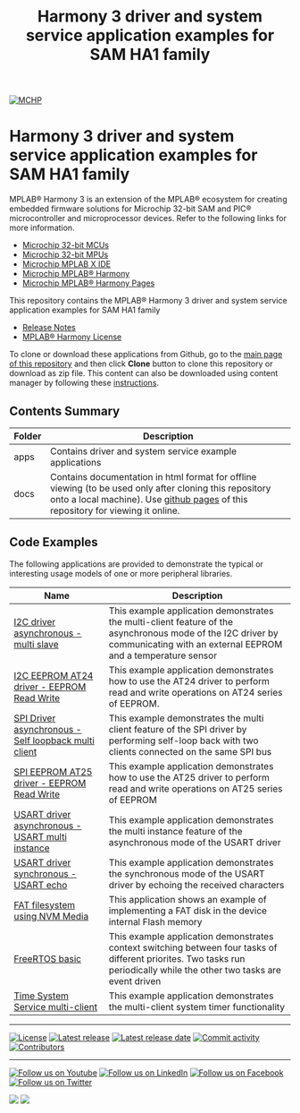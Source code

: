 ﻿---
title: Harmony 3 driver and system service application examples for SAM HA1 family
nav_order: 1
has_children: true
has_toc: false
---
[![MCHP](https://www.microchip.com/ResourcePackages/Microchip/assets/dist/images/logo.png)](https://www.microchip.com)

# Harmony 3 driver and system service application examples for SAM HA1 family

MPLAB® Harmony 3 is an extension of the MPLAB® ecosystem for creating embedded firmware solutions for Microchip 32-bit SAM and PIC® microcontroller and microprocessor devices.  Refer to the following links for more information.

- [Microchip 32-bit MCUs](https://www.microchip.com/design-centers/32-bit)
- [Microchip 32-bit MPUs](https://www.microchip.com/design-centers/32-bit-mpus)
- [Microchip MPLAB X IDE](https://www.microchip.com/mplab/mplab-x-ide)
- [Microchip MPLAB® Harmony](https://www.microchip.com/mplab/mplab-harmony)
- [Microchip MPLAB® Harmony Pages](https://microchip-mplab-harmony.github.io/)

This repository contains the MPLAB® Harmony 3 driver and system service application examples for SAM HA1 family

- [Release Notes](release_notes.md)
- [MPLAB® Harmony License](mplab_harmony_license.md)

To clone or download these applications from Github, go to the [main page of this repository](https://github.com/Microchip-MPLAB-Harmony/core_apps_sam_ha1) and then click **Clone** button to clone this repository or download as zip file.
This content can also be downloaded using content manager by following these [instructions](https://github.com/Microchip-MPLAB-Harmony/contentmanager/wiki).

## Contents Summary

| Folder     | Description                             |
| ---        | ---                                     |
| apps       | Contains driver and system service example applications |
| docs       | Contains documentation in html format for offline viewing (to be used only after cloning this repository onto a local machine). Use [github pages](https://microchip-mplab-harmony.github.io/core_apps_sam_ha1/) of this repository for viewing it online. |

## Code Examples

The following applications are provided to demonstrate the typical or interesting usage models of one or more peripheral libraries.

| Name | Description |
| ---- | ----------- |
| [I2C driver asynchronous - multi slave](apps/driver/i2c/async/i2c_multi_slave/readme.md) | This example application demonstrates the multi-client feature of the asynchronous mode of the I2C driver by communicating with an external EEPROM and a temperature sensor |
| [I2C EEPROM AT24 driver - EEPROM Read Write](apps/driver/i2c_eeprom/at24/at24_eeprom_read_write/readme.md) | This example application demonstrates how to use the AT24 driver to perform read and write operations on AT24 series of EEPROM.  |
| [SPI Driver asynchronous - Self loopback multi client](apps/driver/spi/async/spi_self_loopback_multi_client/readme.md) | This example demonstrates the multi client feature of the SPI driver by performing self-loop back with two clients connected on the same SPI bus |
| [SPI EEPROM AT25 driver - EEPROM Read Write](apps/driver/spi_eeprom/at25/at25_eeprom_read_write/readme.md) | This example application demonstrates how to use the AT25 driver to perform read and write operations on AT25 series of EEPROM |
| [USART driver asynchronous - USART multi instance](apps/driver/usart/async/usart_multi_instance/readme.md) | This example application demonstrates the multi instance feature of the asynchronous mode of the USART driver |
| [USART driver synchronous - USART echo](apps/driver/usart/sync/usart_echo/readme.md) | This example application demonstrates the synchronous mode of the USART driver by echoing the received characters |
| [FAT filesystem using NVM Media](apps/fs/nvm_fat/readme.md) | This application shows an example of implementing a FAT disk in the device internal Flash memory |
| [FreeRTOS basic](apps/rtos/freertos/basic_freertos/readme.md) | This example application demonstrates context switching between four tasks of different priorites. Two tasks run periodically while the other two tasks are event driven |
| [Time System Service multi-client](apps/system/time/sys_time_multiclient/readme.md) | This example application demonstrates the multi-client system timer functionality |

____

[![License](https://img.shields.io/badge/license-Harmony%20license-orange.svg)](https://github.com/Microchip-MPLAB-Harmony/core_apps_sam_ha1/blob/master/mplab_harmony_license.md)
[![Latest release](https://img.shields.io/github/release/Microchip-MPLAB-Harmony/core_apps_sam_ha1.svg)](https://github.com/Microchip-MPLAB-Harmony/core_apps_sam_ha1/releases/latest)
[![Latest release date](https://img.shields.io/github/release-date/Microchip-MPLAB-Harmony/core_apps_sam_ha1.svg)](https://github.com/Microchip-MPLAB-Harmony/core_apps_sam_ha1/releases/latest)
[![Commit activity](https://img.shields.io/github/commit-activity/y/Microchip-MPLAB-Harmony/core_apps_sam_ha1.svg)](https://github.com/Microchip-MPLAB-Harmony/core_apps_sam_ha1/graphs/commit-activity)
[![Contributors](https://img.shields.io/github/contributors-anon/Microchip-MPLAB-Harmony/core_apps_sam_ha1.svg)]()

____

[![Follow us on Youtube](https://img.shields.io/badge/Youtube-Follow%20us%20on%20Youtube-red.svg)](https://www.youtube.com/user/MicrochipTechnology)
[![Follow us on LinkedIn](https://img.shields.io/badge/LinkedIn-Follow%20us%20on%20LinkedIn-blue.svg)](https://www.linkedin.com/company/microchip-technology)
[![Follow us on Facebook](https://img.shields.io/badge/Facebook-Follow%20us%20on%20Facebook-blue.svg)](https://www.facebook.com/microchiptechnology/)
[![Follow us on Twitter](https://img.shields.io/twitter/follow/MicrochipTech.svg?style=social)](https://twitter.com/MicrochipTech)

[![](https://img.shields.io/github/stars/Microchip-MPLAB-Harmony/core_apps_sam_ha1.svg?style=social)]()
[![](https://img.shields.io/github/watchers/Microchip-MPLAB-Harmony/core_apps_sam_ha1.svg?style=social)]()
